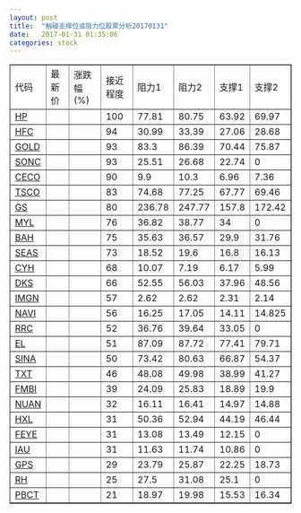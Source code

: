 ```yaml
---
layout: post
title:  "触碰支撑位或阻力位股票分析20170131"
date:   2017-01-31 01:35:06
categories: stock
---
```

<script type="text/javascript">
var stockList = []
stockList.push('gb_hp');
stockList.push('gb_hfc');
stockList.push('gb_gold');
stockList.push('gb_sonc');
stockList.push('gb_ceco');
stockList.push('gb_tsco');
stockList.push('gb_gs');
stockList.push('gb_myl');
stockList.push('gb_bah');
stockList.push('gb_seas');
stockList.push('gb_cyh');
stockList.push('gb_dks');
stockList.push('gb_imgn');
stockList.push('gb_navi');
stockList.push('gb_rrc');
stockList.push('gb_el');
stockList.push('gb_sina');
stockList.push('gb_txt');
stockList.push('gb_fmbi');
stockList.push('gb_nuan');
stockList.push('gb_hxl');
stockList.push('gb_feye');
stockList.push('gb_iau');
stockList.push('gb_gps');
stockList.push('gb_rh');
stockList.push('gb_pbct');
</script>
<table border="1">
 <tr>
 <td>代码</td>
 <td>最新价</td>
 <td>涨跌幅(%)</td>
 <td>接近程度</td>
 <td>阻力1</td>
 <td>阻力2</td>
 <td>支撑1</td>
 <td>支撑2</td>
</tr>
  <tr id="hp" class="green">
  <td><a href="http://stock.finance.sina.com.cn/usstock/quotes/HP.html" target="_blank">HP</a></td><td></td><td></td><td>100</td><td>77.81</td><td>80.75</td><td>63.92</td><td>69.97</td></tr>
  <tr id="hfc" class="green">
  <td><a href="http://stock.finance.sina.com.cn/usstock/quotes/HFC.html" target="_blank">HFC</a></td><td></td><td></td><td>94</td><td>30.99</td><td>33.39</td><td>27.06</td><td>28.68</td></tr>
  <tr id="gold" class="red">
  <td><a href="http://stock.finance.sina.com.cn/usstock/quotes/GOLD.html" target="_blank">GOLD</a></td><td></td><td></td><td>93</td><td>83.3</td><td>86.39</td><td>70.44</td><td>75.87</td></tr>
  <tr id="sonc" class="red">
  <td><a href="http://stock.finance.sina.com.cn/usstock/quotes/SONC.html" target="_blank">SONC</a></td><td></td><td></td><td>93</td><td>25.51</td><td>26.68</td><td>22.74</td><td>0</td></tr>
  <tr id="ceco" class="red">
  <td><a href="http://stock.finance.sina.com.cn/usstock/quotes/CECO.html" target="_blank">CECO</a></td><td></td><td></td><td>90</td><td>9.9</td><td>10.3</td><td>6.96</td><td>7.36</td></tr>
  <tr id="tsco" class="red">
  <td><a href="http://stock.finance.sina.com.cn/usstock/quotes/TSCO.html" target="_blank">TSCO</a></td><td></td><td></td><td>83</td><td>74.68</td><td>77.25</td><td>67.77</td><td>69.46</td></tr>
  <tr id="gs" class="red">
  <td><a href="http://stock.finance.sina.com.cn/usstock/quotes/GS.html" target="_blank">GS</a></td><td></td><td></td><td>80</td><td>236.78</td><td>247.77</td><td>157.8</td><td>172.42</td></tr>
  <tr id="myl" class="red">
  <td><a href="http://stock.finance.sina.com.cn/usstock/quotes/MYL.html" target="_blank">MYL</a></td><td></td><td></td><td>76</td><td>36.82</td><td>38.77</td><td>34</td><td>0</td></tr>
  <tr id="bah" class="red">
  <td><a href="http://stock.finance.sina.com.cn/usstock/quotes/BAH.html" target="_blank">BAH</a></td><td></td><td></td><td>75</td><td>35.63</td><td>36.57</td><td>29.9</td><td>31.76</td></tr>
  <tr id="seas" class="red">
  <td><a href="http://stock.finance.sina.com.cn/usstock/quotes/SEAS.html" target="_blank">SEAS</a></td><td></td><td></td><td>73</td><td>18.52</td><td>19.6</td><td>16.8</td><td>16.13</td></tr>
  <tr id="cyh" class="green">
  <td><a href="http://stock.finance.sina.com.cn/usstock/quotes/CYH.html" target="_blank">CYH</a></td><td></td><td></td><td>68</td><td>10.07</td><td>7.19</td><td>6.17</td><td>5.99</td></tr>
  <tr id="dks" class="red">
  <td><a href="http://stock.finance.sina.com.cn/usstock/quotes/DKS.html" target="_blank">DKS</a></td><td></td><td></td><td>66</td><td>52.55</td><td>56.03</td><td>37.96</td><td>48.56</td></tr>
  <tr id="imgn" class="green">
  <td><a href="http://stock.finance.sina.com.cn/usstock/quotes/IMGN.html" target="_blank">IMGN</a></td><td></td><td></td><td>57</td><td>2.62</td><td>2.62</td><td>2.31</td><td>2.14</td></tr>
  <tr id="navi" class="green">
  <td><a href="http://stock.finance.sina.com.cn/usstock/quotes/NAVI.html" target="_blank">NAVI</a></td><td></td><td></td><td>56</td><td>16.25</td><td>17.05</td><td>14.11</td><td>14.825</td></tr>
  <tr id="rrc" class="green">
  <td><a href="http://stock.finance.sina.com.cn/usstock/quotes/RRC.html" target="_blank">RRC</a></td><td></td><td></td><td>52</td><td>36.76</td><td>39.64</td><td>33.05</td><td>0</td></tr>
  <tr id="el" class="green">
  <td><a href="http://stock.finance.sina.com.cn/usstock/quotes/EL.html" target="_blank">EL</a></td><td></td><td></td><td>51</td><td>87.09</td><td>87.72</td><td>77.41</td><td>79.71</td></tr>
  <tr id="sina" class="green">
  <td><a href="http://stock.finance.sina.com.cn/usstock/quotes/SINA.html" target="_blank">SINA</a></td><td></td><td></td><td>50</td><td>73.42</td><td>80.63</td><td>66.87</td><td>54.37</td></tr>
  <tr id="txt" class="red">
  <td><a href="http://stock.finance.sina.com.cn/usstock/quotes/TXT.html" target="_blank">TXT</a></td><td></td><td></td><td>46</td><td>48.08</td><td>49.98</td><td>38.99</td><td>41.27</td></tr>
  <tr id="fmbi" class="red">
  <td><a href="http://stock.finance.sina.com.cn/usstock/quotes/FMBI.html" target="_blank">FMBI</a></td><td></td><td></td><td>39</td><td>24.09</td><td>25.83</td><td>18.89</td><td>19.9</td></tr>
  <tr id="nuan" class="red">
  <td><a href="http://stock.finance.sina.com.cn/usstock/quotes/NUAN.html" target="_blank">NUAN</a></td><td></td><td></td><td>32</td><td>16.11</td><td>16.41</td><td>14.97</td><td>14.88</td></tr>
  <tr id="hxl" class="green">
  <td><a href="http://stock.finance.sina.com.cn/usstock/quotes/HXL.html" target="_blank">HXL</a></td><td></td><td></td><td>31</td><td>50.36</td><td>52.94</td><td>44.19</td><td>46.44</td></tr>
  <tr id="feye" class="red">
  <td><a href="http://stock.finance.sina.com.cn/usstock/quotes/FEYE.html" target="_blank">FEYE</a></td><td></td><td></td><td>31</td><td>13.08</td><td>13.49</td><td>12.15</td><td>0</td></tr>
  <tr id="iau" class="red">
  <td><a href="http://stock.finance.sina.com.cn/usstock/quotes/IAU.html" target="_blank">IAU</a></td><td></td><td></td><td>31</td><td>11.63</td><td>11.74</td><td>10.86</td><td>0</td></tr>
  <tr id="gps" class="green">
  <td><a href="http://stock.finance.sina.com.cn/usstock/quotes/GPS.html" target="_blank">GPS</a></td><td></td><td></td><td>29</td><td>23.79</td><td>25.87</td><td>22.25</td><td>18.73</td></tr>
  <tr id="rh" class="green">
  <td><a href="http://stock.finance.sina.com.cn/usstock/quotes/RH.html" target="_blank">RH</a></td><td></td><td></td><td>25</td><td>27.5</td><td>31.08</td><td>25.1</td><td>0</td></tr>
  <tr id="pbct" class="red">
  <td><a href="http://stock.finance.sina.com.cn/usstock/quotes/PBCT.html" target="_blank">PBCT</a></td><td></td><td></td><td>21</td><td>18.97</td><td>19.98</td><td>15.53</td><td>16.34</td></tr>
</table>
